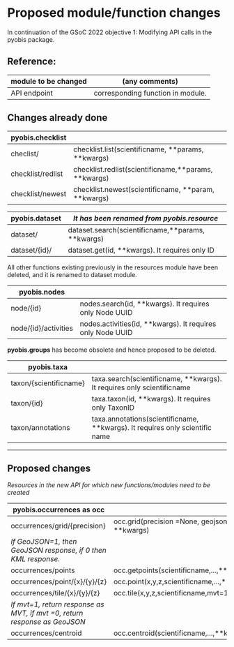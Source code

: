 # Proposed module/function changes
In continuation of the GSoC 2022 objective 1: Modifying API calls in the pyobis package.

## Reference:
| module to be changed | (any comments) |
|----------------------|----------------|
| API endpoint| corresponding function in module.|

## Changes already done
|pyobis.checklist|                    |
|----------------|--------------------|
|checlist/| checklist.list(scientificname, **params, **kwargs)|
|checklist/redlist| checklist.redlist(scientificname,**params, **kwargs)|
|checklist/newest|checklist.newest(scientificname, **param, **kwargs)|

|pyobis.dataset|*It has been renamed from pyobis.resource*|
|--------------|------------------------------------------|
|dataset/| dataset.search(scientificname,**params, **kwargs)|
|dataset/{id}/| dataset.get(id, **kwargs). It requires only ID|

All other functions existing previously in the resources module have been deleted, and it is renamed to dataset module.

|pyobis.nodes|                    |
|------------|--------------------|
|node/{id}| nodes.search(id, **kwargs). It requires only Node UUID|
|node/{id}/activities| nodes.activities(id, **kwargs). It requires only Node UUID|

**pyobis.groups** has become obsolete and hence proposed to be deleted.

|pyobis.taxa|                    |
|-----------|--------------------|
|taxon/{scientificname}| taxa.search(scientificname, **kwargs). It requires only scientificname |
|taxon/{id}| taxa.taxon(id, **kwargs). It requires only TaxonID |
|taxon/annotations|taxa.annotations(scientificname, **kwargs). It requires only scientific name |

--------------------

## Proposed changes
*Resources in the new API for which new functions/modules need to be created*

|pyobis.occurrences as occ|          |
|-------------------------|----------|
|occurrences/grid/{precision}|occ.grid(precision =None, geojson=False, **kwargs)|
|*If GeoJSON=1, then GeoJSON response, if 0 then KML response.*||
|occurrences/points|occ.getpoints(scientificname,...,**kwargs)|
|occurrences/point/{x}/{y}/{z}|occ.point(x,y,z,scientificname,...,**kwargs)|
|occurrences/tile/{x}/{y}/{z}|occ.tile(x,y,z,scientificname,mvt=1...,**kwargs)|
|*If mvt=1, return response as MVT, if mvt =0, return response as GeoJSON*||
|occurrences/centroid|occ.centroid(scientificname,...,**kwargs)|

